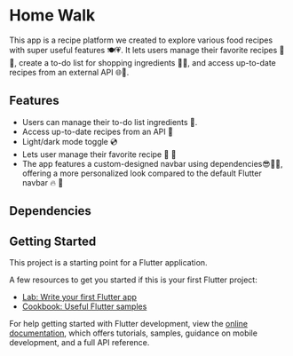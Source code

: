 
# Home Walk


This app is a recipe platform we created to explore various food recipes with super useful features 🍽️💗. It lets users manage their favorite recipes 📝🔥, create a to-do list for shopping ingredients 🛒🤩, and access up-to-date recipes from an external API 🌐🚀.


## Features

- Users can manage their to-do list ingredients 🤩.
- Access up-to-date recipes from an API 🚀
- Light/dark mode toggle 💿
- Lets user manage their favorite recipe 🤤 🌮
- The app features a custom-designed navbar using dependencies😎🤟🏻, offering a more personalized look compared to the default Flutter navbar 🔥 🤯



## Dependencies


## Getting Started

This project is a starting point for a Flutter application.

A few resources to get you started if this is your first Flutter project:

- [Lab: Write your first Flutter app](https://docs.flutter.dev/get-started/codelab)
- [Cookbook: Useful Flutter samples](https://docs.flutter.dev/cookbook)

For help getting started with Flutter development, view the
[online documentation](https://docs.flutter.dev/), which offers tutorials,
samples, guidance on mobile development, and a full API reference.
